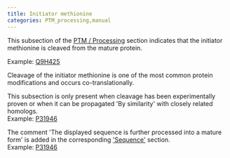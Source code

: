 ```yaml
---
title: Initiator methionine
categories: PTM_processing,manual
---
```


This subsection of the [PTM / Processing](http://www.uniprot.org/help/ptm%5Fprocessing%5Fsection) section indicates that the initiator methionine is cleaved from the mature protein.

Example: [Q9H425](https://www.uniprot.org/uniprotkb/q9h425#ptm_processing)

Cleavage of the initiator methionine is one of the most common protein modifications and occurs co-translationally.

This subsection is only present when cleavage has been experimentally proven or when it can be propagated 'By similarity' with closely related homologs.  
Example: [P31946](https://www.uniprot.org/uniprotkb/p31946#ptm%5Fprocessing)

The comment 'The displayed sequence is further processed into a mature form' is added in the corresponding ['Sequence'](https://www.uniprot.org/help/sequence) section.  
Example: [P31946](https://www.uniprot.org/uniprotkb/q7xad0#sequences)
